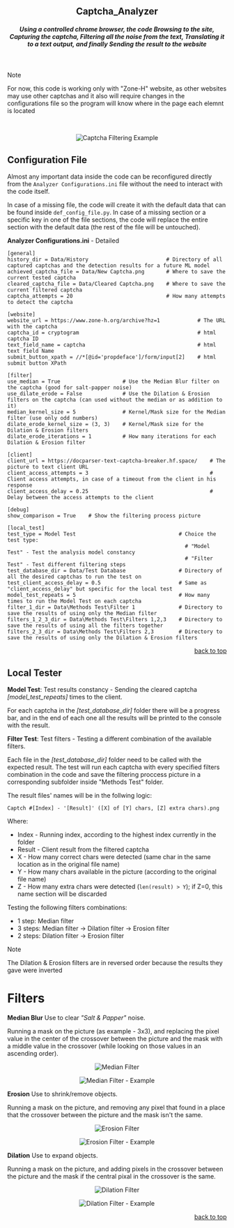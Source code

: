 <a name="readme-top"></a>

<div align="center">
  <h2> Captcha_Analyzer </h2>
  <h5> Using a controlled chrome browser, the code Browsing to the site, Capturing the captcha, Filtering all the noise from the text, Translating it to a text output, and finally Sending the result to the website </h5>
</div>

<br />

> [!NOTE]
> For now, this code is working only with "Zone-H" website, as other websites may use other captchas and it also will require changes in the configurations file so the program will know where in the page each elemnt is located

<br />

<div align="center">
  
  ![Captcha Filtering Example][Filtering-Example]
  
</div>


## Configuration File
Almost any important data inside the code can be reconfigured directly from the `Analyzer Configurations.ini` file without the need to interact with the code itself.

In case of a missing file, the code will create it with the default data that can be found inside `def_config_file.py`. In case of a missing section or a specific key in one of the file sections, the code will replace the entire section with the default data (the rest of the file will be untouched).

**Analyzer Configurations.ini** - Detailed
```
[general]
history_dir = Data/History                         # Directory of all captured captchas and the detection results for a future ML model
achieved_captcha_file = Data/New Captcha.png       # Where to save the current tested captcha
cleared_captcha_file = Data/Cleared Captcha.png    # Where to save the current filtered captcha
captcha_attempts = 20                              # How many attempts to detect the captcha

[website]
website_url = https://www.zone-h.org/archive?hz=1            # The URL with the captcha
captcha_id = cryptogram                                      # html captcha ID
text_field_name = captcha                                    # html text field Name
submit_button_xpath = //*[@id='propdeface']/form/input[2]    # html submit button XPath

[filter]
use_median = True                    # Use the Median Blur filter on the captcha (good for salt-papper noise)
use_dilate_erode = False             # Use the Dilation & Erosion filters on the captcha (can used without the median or as addition to it)
median_kernel_size = 5               # Kernel/Mask size for the Median filter (use only odd numbers)
dilate_erode_kernel_size = (3, 3)    # Kernel/Mask size for the Dilation & Erosion filters
dilate_erode_iterations = 1          # How many iterations for each Dilation & Erosion filter

[client]
client_url = https://docparser-text-captcha-breaker.hf.space/    # The picture to text client URL
client_access_attempts = 3                                       # Client access attempts, in case of a timeout from the client in his response
client_access_delay = 0.25                                       # Delay between the access attempts to the client

[debug]
show_comparison = True    # Show the filtering process picture

[local_test]
test_type = Model Test                                 # Choice the test type:
                                                         # "Model Test" - Test the analysis model constancy
                                                         # "Filter Test" - Test different filtering steps
test_database_dir = Data/Test Database                 # Directory of all the desired captchas to run the test on
test_client_access_delay = 0.5                         # Same as "client_access_delay" but specific for the local test
model_test_repeats = 5                                 # How many times to run the Model Test on each captcha
filter_1_dir = Data\Methods Test\Filter 1              # Directory to save the results of using only the Median filter
filters_1_2_3_dir = Data\Methods Test\Filters 1,2,3    # Directory to save the results of using all the filters together
filters_2_3_dir = Data\Methods Test\Filters 2,3        # Directory to save the results of using only the Dilation & Erosion filters
```

<p align="right"><a href="#readme-top">back to top</a></p>


## Local Tester
**Model Test**: Test results constancy - Sending the cleared captcha _[model_test_repeats]_ times to the client.

For each captcha in the _[test_database_dir]_ folder there will be a progress bar, and in the end of each one all the results will be printed to the console with the result.


**Filter Test**: Test filters - Testing a different combination of the available filters.

Each file in the _[test_database_dir]_ folder need to be called with the expected result. The test will run each captcha with every specified filters combination in the code and save the filtering proccess picture in a corresponding subfolder inside "Methods Test" folder.

The result files' names will be in the follwing logic:

`Captch #[Index] - '[Result]' ([X] of [Y] chars, [Z] extra chars).png`

Where:
- Index - Running index, according to the highest index currently in the folder
- Result - Client result from the filtered captcha
- X - How many correct chars were detected (same char in the same location as in the original file name)
- Y - How many chars available in the picture (according to the original file name)
- Z - How many extra chars were detected (`len(result) > Y`); if Z=0, this name section will be discarded

Testing the following filters combinations:
- 1 step: Median filter
- 3 steps: Median filter -> Dilation filter -> Erosion filter
- 2 steps: Dilation filter -> Erosion filter

> [!NOTE]
> The Dilation & Erosion filters are in reversed order because the results they gave were inverted


# Filters
**Median Blur**
Use to clear _"Salt & Papper"_ noise.

Running a mask on the picture (as example - 3x3), and replacing the pixel value in the center of the crossover between the picture and the mask with a middle value in the crossover (while looking on those values in an ascending order).

<div align="center">
  
  ![Median Filter][Median-Filter]

  ![Median Filter - Example][Median-Filter-Example]
  
</div>

**Erosion**
Use to shrink/remove objects.

Running a mask on the picture, and removing any pixel that found in a place that the crossover between the picture and the mask isn't the same.

<div align="center">
  
  ![Erosion Filter][Erosion-Filter]

  ![Erosion Filter - Example][Erosion-Filter-Example]
  
</div>

**Dilation**
Use to expand objects.

Running a mask on the picture, and adding pixels in the crossover between the picture and the mask if the central pixal in the crossover is the same.

<div align="center">
  
  ![Dilation Filter][Dilation-Filter]

  ![Dilation Filter - Example][Dilation-Filter-Example]
  
</div>

<p align="right"><a href="#readme-top">back to top</a></p>


<!-- MARKDOWN LINKS & IMAGES -->
[Filtering-Example]: Pictures/Captcha_Filtering_Example.png
[Median-Filter]: Pictures/Filters/Median_Filter.png
[Median-Filter-Example]: Pictures/Filters/Median_Filter_Example.png
[Erosion-Filter]: Pictures/Filters/Erosion_Filter.png
[Erosion-Filter-Example]: Pictures/Filters/Erosion_Filter_Example.png
[Dilation-Filter]: Pictures/Filters/Dilation_Filter.png
[Dilation-Filter-Example]: Pictures/Filters/Dilation_Filter_Example.png

